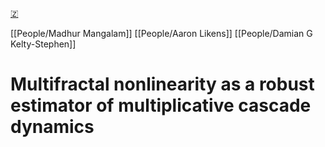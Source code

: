 [🇿](zotero://select/library/items/QUAHEIBR)

[[People/Madhur Mangalam]] [[People/Aaron Likens]] [[People/Damian G Kelty-Stephen]] 
# Multifractal nonlinearity as a robust estimator of multiplicative cascade dynamics

